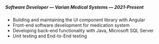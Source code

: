 ##### Software Developer — Varian Medical Systems — 2021-Present
- Building and maintaining the UI component library with Angular
- Front-end software development for medication system
- Developing back-end functionality with Java, Microsoft SQL Server
- Unit testing and End-to-End testing